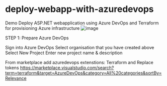 # deploy-webapp-with-azuredevops
Demo Deploy ASP.NET webapplication using Azure DevOps and Terraform for provisioning Azure infrastructure
![image](https://user-images.githubusercontent.com/44494776/152757898-08b0c943-6a9e-4197-899c-b1e1bc456e12.png)


STEP 1: Prepare Azure DevOps

Sign into Azure DevOps
Select organisation that you have created above
Select New Project
Enter new project name & description

From marketplace add azuredevops extenstions: Terraform and Replace tokens
https://marketplace.visualstudio.com/search?term=terraform&target=AzureDevOps&category=All%20categories&sortBy=Relevance
